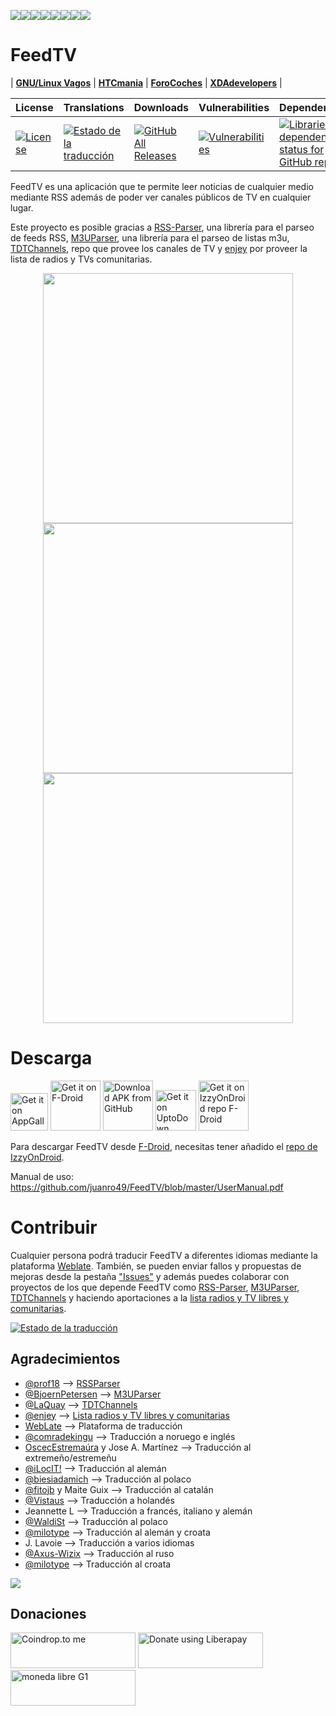 [![](https://sourcerer.io/fame/juanro49/juanro49/FeedTV/images/0)](https://sourcerer.io/fame/juanro49/juanro49/FeedTV/links/0)[![](https://sourcerer.io/fame/juanro49/juanro49/FeedTV/images/1)](https://sourcerer.io/fame/juanro49/juanro49/FeedTV/links/1)[![](https://sourcerer.io/fame/juanro49/juanro49/FeedTV/images/2)](https://sourcerer.io/fame/juanro49/juanro49/FeedTV/links/2)[![](https://sourcerer.io/fame/juanro49/juanro49/FeedTV/images/3)](https://sourcerer.io/fame/juanro49/juanro49/FeedTV/links/3)[![](https://sourcerer.io/fame/juanro49/juanro49/FeedTV/images/4)](https://sourcerer.io/fame/juanro49/juanro49/FeedTV/links/4)[![](https://sourcerer.io/fame/juanro49/juanro49/FeedTV/images/5)](https://sourcerer.io/fame/juanro49/juanro49/FeedTV/links/5)[![](https://sourcerer.io/fame/juanro49/juanro49/FeedTV/images/6)](https://sourcerer.io/fame/juanro49/juanro49/FeedTV/links/6)[![](https://sourcerer.io/fame/juanro49/juanro49/FeedTV/images/7)](https://sourcerer.io/fame/juanro49/juanro49/FeedTV/links/7)

# FeedTV

| [**GNU/Linux Vagos**](https://gnulinuxvagos.es/topic/10896-appopen-source-feedtv-noticias-y-tv-desde-cualquier-lugar/) | [**HTCmania**](https://www.htcmania.com/showthread.php?t=1545924) | [**ForoCoches**](https://www.forocoches.com/foro/showthread.php?t=7867328) | [**XDAdevelopers**](https://forum.xda-developers.com/android/apps-games/app-feedtv-news-tv-t4082141) |

| License | Translations | Downloads | Vulnerabilities | Dependences | Bugs |
|---|---|---|---|---|---|
| [![License](https://img.shields.io/badge/License-Apache%202.0-blue.svg)](https://opensource.org/licenses/Apache-2.0) | [![Estado de la traducción](https://hosted.weblate.org/widgets/feedtv/-/svg-badge.svg)](https://hosted.weblate.org/engage/feedtv/?utm_source=widget) | [![GitHub All Releases](https://img.shields.io/github/downloads/juanro49/feedtv/total.svg)](https://github.com/juanro49/FeedTV/blob/master/README.md#descarga) | [![Vulnerabilities](https://sonarcloud.io/api/project_badges/measure?project=juanro49_FeedTV&metric=vulnerabilities)](https://sonarcloud.io/dashboard?id=juanro49_FeedTV) | [![Libraries.io dependency status for GitHub repo](https://img.shields.io/librariesio/github/juanro49/feedtv.svg)](https://libraries.io/github/juanro49/FeedTV) | [![Bugs](https://sonarcloud.io/api/project_badges/measure?project=juanro49_FeedTV&metric=bugs)](https://sonarcloud.io/dashboard?id=juanro49_FeedTV) |


FeedTV es una aplicación que te permite leer noticias de cualquier medio mediante RSS además de poder ver canales públicos de TV en cualquier lugar.

Este proyecto es posible gracias a [RSS-Parser](https://github.com/prof18/RSS-Parser), una librería para el parseo de feeds RSS, [M3UParser](https://github.com/BjoernPetersen/m3u-parser), una librería para el parseo de listas m3u, [TDTChannels](https://github.com/LaQuay/TDTChannels), repo que provee los canales de TV y [enjey](https://libertalia.world/@enjey) por proveer la lista de radios y TVs comunitarias.

<p align="center"><img src="https://github.com/juanro49/FeedTV/blob/master/fastlane/metadata/android/es-ES/images/phoneScreenshots/FeedTV_01.png" height="400"> <img src="https://github.com/juanro49/FeedTV/blob/master/fastlane/metadata/android/es-ES/images/phoneScreenshots/FeedTV_03.png" height="400"> <img src="https://github.com/juanro49/FeedTV/blob/master/fastlane/metadata/android/es-ES/images/phoneScreenshots/FeedTV_04.png" height="400"></p>

# Descarga
[<img src="https://consumer-img.huawei.com/content/dam/huawei-cbg-site/common/campaign/emui91/images/Badge-Black.png" alt="Get it on AppGallery" height="60">](https://appgallery.cloud.huawei.com/ag/n/app/C100875081?channelId=InstaTecno&referrer=InstaTecno.com&id=c2e0bc5b7a5a4701a40ba87a8c01703e&s=E358F120887535BD012D71E8A26486D98647173F4960DD383691DC32D55D3F5F&detailType=0&v= ) [<img src="https://fdroid.gitlab.io/artwork/badge/get-it-on-es-es.png" alt="Get it on F-Droid" height="80">](https://f-droid.org/app/org.juanro.feedtv) [<img src="https://user-images.githubusercontent.com/663460/26973090-f8fdc986-4d14-11e7-995a-e7c5e79ed925.png" alt="Download APK from GitHub" height="80">](https://github.com/juanro49/FeedTV/releases/latest) [<img src="https://stc.utdstc.com/img/download-uptodown1.png" alt="Get it on UptoDown" height="65">](https://feedtv.uptodown.com/android) [<img src="https://gitlab.com/IzzyOnDroid/repo/-/raw/master/assets/IzzyOnDroid.png" alt="Get it on IzzyOnDroid repo F-Droid" height="80">](https://apt.izzysoft.de/fdroid/index/apk/org.juanro.feedtv)

Para descargar FeedTV desde [F-Droid](https://instatecno.com/f-droid-store-opensource/), necesitas tener añadido el [repo de IzzyOnDroid](https://apt.izzysoft.de/fdroid/repo?fingerprint=3BF0D6ABFEAE2F401707B6D966BE743BF0EEE49C2561B9BA39073711F628937A).

Manual de uso: https://github.com/juanro49/FeedTV/blob/master/UserManual.pdf

# Contribuir
Cualquier persona podrá traducir FeedTV a diferentes idiomas mediante la plataforma [Weblate](https://hosted.weblate.org/projects/feedtv/). También, se pueden enviar fallos y propuestas de mejoras desde la pestaña ["Issues"](https://github.com/juanro49/FeedTV/issues) y además puedes colaborar con proyectos de los que depende FeedTV como [RSS-Parser](https://github.com/prof18/RSS-Parser), [M3UParser](https://github.com/BjoernPetersen/m3u-parser), [TDTChannels](https://github.com/LaQuay/TDTChannels) y haciendo aportaciones a la [lista radios y TV libres y comunitarias](https://libertalia.world/@enjey/106982718007217691).

[![Estado de la traducción](https://hosted.weblate.org/widget/feedtv/feedtv/multi-auto.svg)](https://hosted.weblate.org/engage/feedtv/?utm_source=widget)

## Agradecimientos
- [@prof18](https://github.com/prof18) --> [RSSParser](https://github.com/prof18/RSS-Parser)
- [@BjoernPetersen](https://github.com/BjoernPetersen) --> [M3UParser](https://github.com/BjoernPetersen/m3u-parser)
- [@LaQuay](https://github.com/LaQuay) --> [TDTChannels](https://github.com/LaQuay/TDTChannels)
- [@enjey](https://libertalia.world/@enjey) --> [Lista radios y TV libres y comunitarias](https://libertalia.world/@enjey/106982718007217691)
- [WebLate](https://hosted.weblate.org/projects/feedtv/) --> Plataforma de traducción
- [@comradekingu](https://github.com/comradekingu) --> Traducción a noruego e inglés
- [OscecEstremaúra](https://oscecestremaura.wordpress.com/) y Jose A. Martínez --> Traducción al extremeño/estremeñu
- [@iLocIT!](https://github.com/ilocit) --> Traducción al alemán
- [@biesiadamich](https://github.com/biesiadamich) --> Traducción al polaco
- [@fitojb](https://github.com/fitojb) y Maite Guix --> Traducción al catalán
- [@Vistaus](https://github.com/Vistaus) --> Traducción a holandés
- Jeannette L --> Traducción a francés, italiano y alemán
- [@WaldiSt](https://github.com/WaldiSt) --> Traducción al polaco
- [@milotype](https://github.com/milotype) --> Traducción al alemán y croata
- J. Lavoie --> Traducción a varios idiomas
- [@Axus-Wizix](https://github.com/Axus-Wizix) --> Traducción al ruso
- [@milotype](https://github.com/milotype) --> Traducción al croata

[<img src="https://contrib.rocks/image?repo=juanro49/FeedTV" />](https://github.com/juanro49/FeedTV/graphs/contributors)

## Donaciones
[<img src="https://coindrop.to/embed-button.png" border-radius="10px" height="57" width="200px" alt="Coindrop.to me">](https://coindrop.to/juanro49) [<img alt="Donate using Liberapay" border-radius="10px" height="57" width="200px" src="https://liberapay.com/assets/widgets/donate.svg">](https://liberapay.com/juanro49/donate) [<img src="https://cdn.lemediaen442.fr/wp-content/uploads/2021/09/11110246/La-June.jpg" border-radius="10px" height="57" width="200px" alt="moneda libre G1">](https://demo.cesium.app/api/#/v1/payment/5eETo8btrVGYTTyC5nAvqCPmLBok4aRLhxiGP7dy3Wqw?comment=Donaci%C3%B3n%20github)
